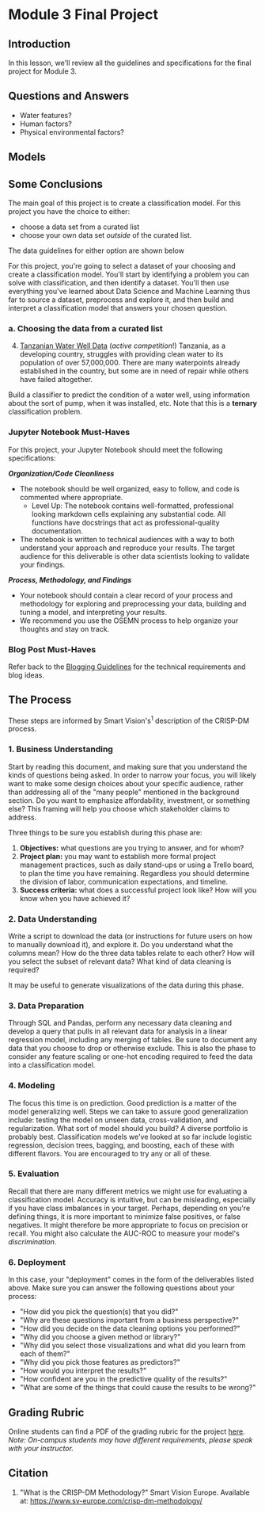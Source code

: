 
# Module 3 Final Project


## Introduction

In this lesson, we'll review all the guidelines and specifications for the final project for Module 3.


## Questions and Answers

- Water features?
- Human factors?
- Physical environmental factors?

## Models


## Some Conclusions

The main goal of this project is to create a classification model. For this project you have the choice to either:

- choose a data set from a curated list
- choose your own data set _outside_ of the curated list. 

The data guidelines for either option are shown below

For this project, you're going to select a dataset of your choosing and create a classification model. You'll start by identifying a problem you can solve with classification, and then identify a dataset. You'll then use everything you've learned about Data Science and Machine Learning thus far to source a dataset, preprocess and explore it, and then build and interpret a classification model that answers your chosen question.

### a. Choosing the data from a curated list


4) [Tanzanian Water Well Data](https://www.drivendata.org/competitions/7/pump-it-up-data-mining-the-water-table/page/23/) (*active competition*!)
Tanzania, as a developing country, struggles with providing clean water to its population of over 57,000,000. There are many waterpoints already established in the country, but some are in need of repair while others have failed altogether.

Build a classifier to predict the condition of a water well, using information about the sort of pump, when it was installed, etc. Note that this is a **ternary** classification problem.



### Jupyter Notebook Must-Haves

For this project, your Jupyter Notebook should meet the following specifications:

**_Organization/Code Cleanliness_**

* The notebook should be well organized, easy to follow, and code is commented where appropriate.  
    * Level Up: The notebook contains well-formatted, professional looking markdown cells explaining any substantial code. All functions have docstrings that act as professional-quality documentation.  
* The notebook is written to technical audiences with a way to both understand your approach and reproduce your results. The target audience for this deliverable is other data scientists looking to validate your findings.  

**_Process, Methodology, and Findings_**

* Your notebook should contain a clear record of your process and methodology for exploring and preprocessing your data, building and tuning a model, and interpreting your results.
* We recommend you use the OSEMN process to help organize your thoughts and stay on track.

### Blog Post Must-Haves

Refer back to the [Blogging Guidelines](https://github.com/learn-co-curriculum/dsc-welcome-blogging-v2-1) for the technical requirements and blog ideas.

## The Process

These steps are informed by Smart Vision's<sup>1</sup> description of the CRISP-DM process.

### 1. Business Understanding

Start by reading this document, and making sure that you understand the kinds of questions being asked.  In order to narrow your focus, you will likely want to make some design choices about your specific audience, rather than addressing all of the "many people" mentioned in the background section.  Do you want to emphasize affordability, investment, or something else?  This framing will help you choose which stakeholder claims to address.

Three things to be sure you establish during this phase are:

1. **Objectives:** what questions are you trying to answer, and for whom?
2. **Project plan:** you may want to establish more formal project management practices, such as daily stand-ups or using a Trello board, to plan the time you have remaining.  Regardless you should determine the division of labor, communication expectations, and timeline.
3. **Success criteria:** what does a successful project look like?  How will you know when you have achieved it?

### 2. Data Understanding

Write a script to download the data (or instructions for future users on how to manually download it), and explore it.  Do you understand what the columns mean?  How do the three data tables relate to each other?  How will you select the subset of relevant data?  What kind of data cleaning is required?

It may be useful to generate visualizations of the data during this phase.

### 3. Data Preparation

Through SQL and Pandas, perform any necessary data cleaning and develop a query that pulls in all relevant data for analysis in a linear regression model, including any merging of tables.  Be sure to document any data that you choose to drop or otherwise exclude.  This is also the phase to consider any feature scaling or one-hot encoding required to feed the data into a classification model.

### 4. Modeling

The focus this time is on prediction. Good prediction is a matter of the model generalizing well. Steps we can take to assure good generalization include: testing the model on unseen data, cross-validation, and regularization. What sort of model should you build? A diverse portfolio is probably best. Classification models we've looked at so far include logistic regression, decision trees, bagging, and boosting, each of these with different flavors. You are encouraged to try any or all of these.

### 5. Evaluation

Recall that there are many different metrics we might use for evaluating a classification model. Accuracy is intuitive, but can be misleading, especially if you have class imbalances in your target. Perhaps, depending on you're defining things, it is more important to minimize false positives, or false negatives. It might therefore be more appropriate to focus on precision or recall. You might also calculate the AUC-ROC to measure your model's *discrimination*.

### 6. Deployment

In this case, your "deployment" comes in the form of the deliverables listed above. Make sure you can answer the following questions about your process:

 - "How did you pick the question(s) that you did?"
 - "Why are these questions important from a business perspective?"
 - "How did you decide on the data cleaning options you performed?"
 - "Why did you choose a given method or library?"
 - "Why did you select those visualizations and what did you learn from each of them?"
 - "Why did you pick those features as predictors?"
 - "How would you interpret the results?"
 - "How confident are you in the predictive quality of the results?"
 - "What are some of the things that could cause the results to be wrong?"


## Grading Rubric 

Online students can find a PDF of the grading rubric for the project [here](https://github.com/learn-co-curriculum/dsc-mod-3-project-v2-1/blob/master/module_3_project_rubric.pdf). _Note: On-campus students may have different requirements, please speak with your instructor._ 


## Citation

1. "What is the CRISP-DM Methodology?" Smart Vision Europe. Available at: https://www.sv-europe.com/crisp-dm-methodology/
